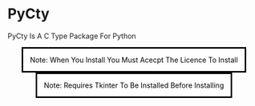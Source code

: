 # PyCty

PyCty Is A C Type Package For Python

<dialog open>
Note: When You Install You Must Acecpt The Licence To Install
</dialog>
<br>
<br>
<br>
<dialog open>
Note: Requires Tkinter To Be Installed Before Installing
</dialog>